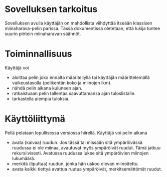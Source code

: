 Sovelluksen tarkoitus
=====================

Sovelluksen avulla käyttäjän on mahdollista viihdyttää itseään klassisen
miinaharava-pelin parissa. Tässä dokumentissa oletetaan, että lukija tuntee
suurin piirtein miinaharavan säännöt.

Toiminnallisuus
===============

Käyttäjä voi

- aloittaa pelin joko ennalta määritellyllä tai käyttäjän määrittelemällä
  vaikeustasolla (pelikentän koko ja miinojen lkm).
- nähdä pelin aikana kuluneen ajan.
- ratkaistuaan pelin tallentaa saavuttamansa ajan tuloslistalle.
- tarkastella aiempia tuloksia.

Käyttöliittymä
==============

Peliä pelataan lopullisessa versiossa hiirellä. Käyttäjä voi pelin aikana

- avata (kaivaa) ruudun. Jos tässä tai missään sitä ympäröivässä ruudussa ei
  ole miinaa, avautuvat myös ympäröivät ruudut. Tämä jatkuu rekursiivisesti.
  Avatussa ruudussa lukee sitä ympäröivien miinojen lukumäärä.
- merkitä (liputtaa) ruudun, jonka hän uskoo olevan miinoitettu.
- avata kaikki tiettyä avattua ruutua ympäröivät, merkitsemättömät ruudut.
